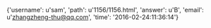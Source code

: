 {'username': u'sam', 'path': u'1156/1156.html', 'answer': u'B', 'email': u'zhangzheng-thu@qq.com', 'time': '2016-02-24:11:36:14'}